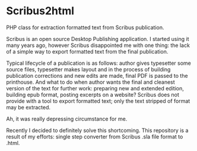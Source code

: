 # Scribus2html
PHP class for extraction formatted text from Scribus publication.

Scribus is an open source Desktop Publishing application. I started using it many years ago, however Scribus disappointed me with one thing: the lack of a simple way to export formatted text from the final publication.

Typical lifecycle of a publication is as follows: author gives typesetter some source files, typesetter makes layout and in the process of building publication corrections and new edits are made, final PDF is passed to the printhouse. And what to do when author wants the final and cleanest version of the text for further work: preparing new and extended edition, building epub format, posting excerpts on a website? Scribus does not provide with a tool to export formatted text; only the text stripped of format may be extracted.

Ah, it was really depressing circumstance for me.

Recently I decided to definitely solve this shortcoming. This repository is a result of my efforts: single step converter from Scribus .sla file format to .html.

